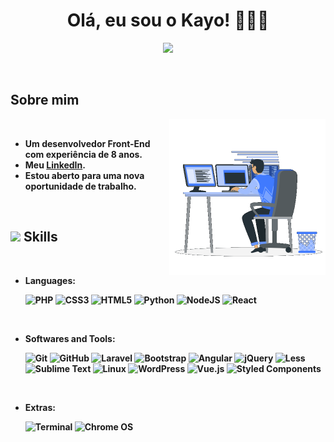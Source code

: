 
<h1 align="center"><b>Olá, eu sou o Kayo! 🙋🏻‍♂️ </h1>

<p align="center">
  <a href="https://github.com/DenverCoder1/readme-typing-svg"><img src="https://readme-typing-svg.herokuapp.com?font=Time+New+Roman&color=cyan&size=25&center=true&vCenter=true&width=600&height=100&lines=CSS3..&hearts;++;Focado+no+Front-End,Aprendizagem+diária,;Adoro+aprender+coisas+novas..<3"></a>
</p>

<br>

	
##  **Sobre mim**

<picture> <img align="right" src="https://github.com/0xAbdulKhalid/0xAbdulKhalid/raw/main/assets/mdImages/Right_Side.gif" width = 250px></picture>

<br>

- Um desenvolvedor Front-End com experiência de 8 anos.
- Meu [LinkedIn](https://www.linkedin.com/in/kayocampos/).
- Estou aberto para uma nova oportunidade de trabalho.

<br>

## <img src="https://media2.giphy.com/media/QssGEmpkyEOhBCb7e1/giphy.gif?cid=ecf05e47a0n3gi1bfqntqmob8g9aid1oyj2wr3ds3mg700bl&rid=giphy.gif" width ="25"><b> Skills</b>
<br>

<p align="center">

- **Languages**:

    ![PHP](https://img.shields.io/badge/php-%23777BB4.svg?style=for-the-badge&logo=php&logoColor=white)
    ![CSS3](https://img.shields.io/badge/css3-%231572B6.svg?style=for-the-badge&logo=css3&logoColor=white)
    ![HTML5](https://img.shields.io/badge/html5-%23E34F26.svg?style=for-the-badge&logo=html5&logoColor=white)
    ![Python](https://img.shields.io/badge/Python%20-%2314354C.svg?style=for-the-badge&logo=python&logoColor=white)
    ![NodeJS](https://img.shields.io/badge/node.js-6DA55F?style=for-the-badge&logo=node.js&logoColor=white)
    ![React](https://img.shields.io/badge/react-%2320232a.svg?style=for-the-badge&logo=react&logoColor=%2361DAFB)
    
    

  
<br>

- **Softwares and Tools**:

    ![Git](https://img.shields.io/badge/git-%23F05033.svg?style=for-the-badge&logo=git&logoColor=white)
    ![GitHub](https://img.shields.io/badge/github-%23121011.svg?style=for-the-badge&logo=github&logoColor=white)
    ![Laravel](https://img.shields.io/badge/laravel-%23FF2D20.svg?style=for-the-badge&logo=laravel&logoColor=white)
    ![Bootstrap](https://img.shields.io/badge/bootstrap-%238511FA.svg?style=for-the-badge&logo=bootstrap&logoColor=white)
    ![Angular](https://img.shields.io/badge/angular-%23DD0031.svg?style=for-the-badge&logo=angular&logoColor=white)
	  ![jQuery](https://img.shields.io/badge/jquery-%230769AD.svg?style=for-the-badge&logo=jquery&logoColor=white)
    ![Less](https://img.shields.io/badge/less-2B4C80?style=for-the-badge&logo=less&logoColor=white)
    ![Sublime Text](https://img.shields.io/badge/sublime_text-%23575757.svg?style=for-the-badge&logo=sublime-text&logoColor=important)
    ![Linux](https://img.shields.io/badge/Linux-FCC624?style=for-the-badge&logo=linux&logoColor=black)
    ![WordPress](https://img.shields.io/badge/WordPress-%23117AC9.svg?style=for-the-badge&logo=WordPress&logoColor=white)
    ![Vue.js](https://img.shields.io/badge/vuejs-%2335495e.svg?style=for-the-badge&logo=vuedotjs&logoColor=%234FC08D)
    ![Styled Components](https://img.shields.io/badge/styled--components-DB7093?style=for-the-badge&logo=styled-components&logoColor=white) 

<br>

- **Extras**:

    ![Terminal](https://img.shields.io/badge/Terminal-%23054020?style=for-the-badge&logo=gnu-bash&logoColor=white)
    ![Chrome OS](https://img.shields.io/badge/chrome%20os-3d89fc?style=for-the-badge&logo=google%20chrome&logoColor=white) 

</p>

